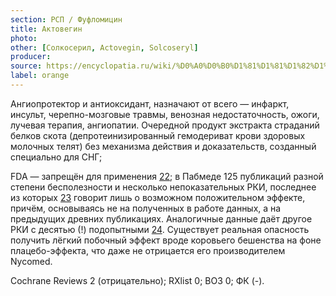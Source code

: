 ```yaml
---
section: РСП / Фуфломицин
title: Актовегин
photo:
other: [Солкосерил, Actovegin, Solcoseryl]
producer:
source: https://encyclopatia.ru/wiki/%D0%A0%D0%B0%D1%81%D1%81%D1%82%D1%80%D0%B5%D0%BB%D1%8C%D0%BD%D1%8B%D0%B9_%D1%81%D0%BF%D0%B8%D1%81%D0%BE%D0%BA_%D0%BF%D1%80%D0%B5%D0%BF%D0%B0%D1%80%D0%B0%D1%82%D0%BE%D0%B2
label: orange
---
```


Ангиопротектор и антиоксидант, назначают от всего — инфаркт, инсульт, черепно-мозговые травмы, венозная недостаточность, ожоги, лучевая терапия, ангиопатии. Очередной продукт экстракта страданий белков скота (депротеинизированный гемодериват крови здоровых молочных телят) без механизма действия и доказательств, созданный специально для СНГ;

FDA — запрещён для применения [22](http://www.fda.gov/ICECI/CriminalInvestigations/ucm262317.htm); в Пабмеде 125 публикаций разной степени бесполезности и несколько непоказательных РКИ, последнее из которых [23](http://www.ncbi.nlm.nih.gov/pubmed/24516413) говорит лишь о возможном положительном эффекте, причём, основываясь не на полученных в работе данных, а на предыдущих древних публикациях. Аналогичные данные даёт другое РКИ с десятью (!) подопытными [24](http://www.ncbi.nlm.nih.gov/pubmed/6395527). Существует реальная опасность получить лёгкий побочный эффект вроде коровьего бешенства на фоне плацебо-эффекта, что даже не отрицается его производителем Nycomed.

Cochrane Reviews 2 (отрицательно); RXlist 0; ВОЗ 0; ФК (-).
